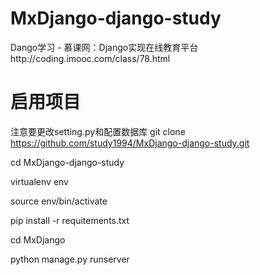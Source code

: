 # MxDjango-django-study
Dango学习 - 慕课网：Django实现在线教育平台http://coding.imooc.com/class/78.html


# 启用项目

注意要更改setting.py和配置数据库
git clone https://github.com/study1994/MxDjango-django-study.git

cd MxDjango-django-study

virtualenv env

source env/bin/activate

pip install -r requitements.txt

cd MxDjango

python manage.py runserver
